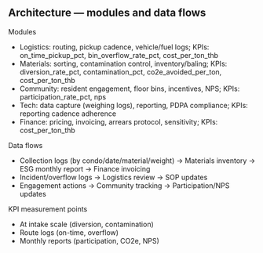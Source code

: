 ## Architecture — modules and data flows

Modules
- Logistics: routing, pickup cadence, vehicle/fuel logs; KPIs: on_time_pickup_pct, bin_overflow_rate_pct, cost_per_ton_thb
- Materials: sorting, contamination control, inventory/baling; KPIs: diversion_rate_pct, contamination_pct, co2e_avoided_per_ton, cost_per_ton_thb
- Community: resident engagement, floor bins, incentives, NPS; KPIs: participation_rate_pct, nps
- Tech: data capture (weighing logs), reporting, PDPA compliance; KPIs: reporting cadence adherence
- Finance: pricing, invoicing, arrears protocol, sensitivity; KPIs: cost_per_ton_thb

Data flows
- Collection logs (by condo/date/material/weight) → Materials inventory → ESG monthly report → Finance invoicing
- Incident/overflow logs → Logistics review → SOP updates
- Engagement actions → Community tracking → Participation/NPS updates

KPI measurement points
- At intake scale (diversion, contamination)
- Route logs (on-time, overflow)
- Monthly reports (participation, CO2e, NPS)


